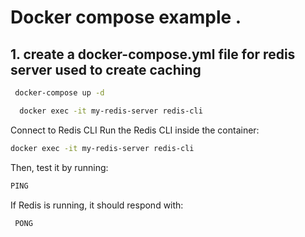 
# Docker compose example .

## 1. create a docker-compose.yml file for redis server   used to create caching 
      
   ``` bash
    docker-compose up -d
  ```
  ``` bash 
    docker exec -it my-redis-server redis-cli
  ``` 
  Connect to Redis CLI
    Run the Redis CLI inside the container:
  
  ``` bash 
  docker exec -it my-redis-server redis-cli
  ```
  Then, test it by running:
  ``` bash 
  PING
  ```
  If Redis is running, it should respond with:
   ``` bash
    PONG
  ```
  


  




